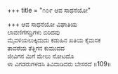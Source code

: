 +++
title = "೧೦೯ ಆವ ಸಾಧನೆಯೋ"

+++
ಆವ ಸಾಧನೆಯೋ ವಿಘಾತಿಯ  
ಲಾವಣಿಗೆಗದ್ರಿಗಳು ಬಿರಿದವು  
ಮೈವಳಿಯಲುಕ್ಕಿದುದು ಕಡುಹಿನ ಖತಿಯ ಕೈಮಸಕ  
ತಾವರೆಯ ತೆತ್ತಿಗನ ಕುಮುದದ  
ಜೀವಿಗನ ಮಿಗೆ ಮೇಲು ನೋಟದೊ  
ಳಾ ವಿಗಡರುಗಳಡಸಿ ತಿವಿದಾಡಿದರು ಬೇಸರದೆ     ॥109॥